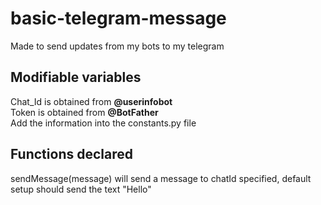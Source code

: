 # basic-telegram-message
Made to send updates from my bots to my telegram


## Modifiable variables
Chat_Id is obtained from **@userinfobot** \
Token is obtained from **@BotFather**\
Add the information into the constants.py file

## Functions declared
sendMessage(message) will send a message to chatId specified, default setup should send the text "Hello"
